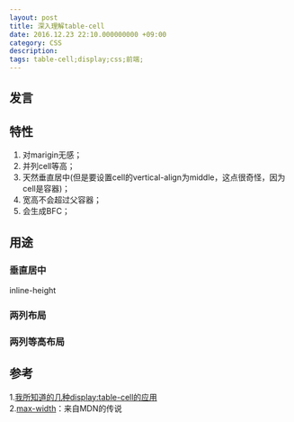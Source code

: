 ```yaml
---
layout: post
title: 深入理解table-cell
date: 2016.12.23 22:10.000000000 +09:00
category: CSS
description: 
tags: table-cell;display;css;前端;
---
```


## 发言

## 特性

1. 对marigin无感；
2. 并列cell等高；
3. 天然垂直居中(但是要设置cell的vertical-align为middle，这点很奇怪，因为cell是容器)；
4. 宽高不会超过父容器；
5. 会生成BFC；

## 用途

### 垂直居中

inline-height

### 两列布局


### 两列等高布局

## 参考

1.[我所知道的几种display:table-cell的应用](http://www.zhangxinxu.com/wordpress/2010/10/%E6%88%91%E6%89%80%E7%9F%A5%E9%81%93%E7%9A%84%E5%87%A0%E7%A7%8Ddisplaytable-cell%E7%9A%84%E5%BA%94%E7%94%A8/)<br/>
2.[max-width](https://developer.mozilla.org/en-US/docs/Web/CSS/max-width)：来自MDN的传说<br/>
